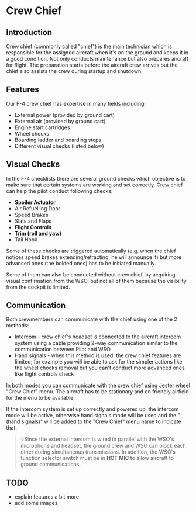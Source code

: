 # Crew Chief

## Introduction

Crew chief (commonly called "chief") is the main technician which is responsible for the assigned aircraft
when it's on the ground and keeps it in a good condition.
Not only conducts maintenance but also prepares aircraft for flight.
The preparation starts before the aircraft crew arrives but the chief also assists
the crew during startup and shutdown.

## Features

Our F-4 crew chief has expertise in many fields including:

* External power (provided by ground cart)
* External air (provided by ground cart)
* Engine start cartridges
* Wheel chocks
* Boarding ladder and boarding steps
* Different visual checks (listed below)

## Visual Checks

In the F-4 checklists there are several ground checks which objective is to make sure that certain systems
are working and set correctly. Crew chief can help the pilot conduct following checks:

* **Spoiler Actuator**
* Air Refuelling Door
* Speed Brakes
* Slats and Flaps
* **Flight Controls**
* **Trim (roll and yaw)**
* Tail Hook

Some of these checks are triggered automatically
(e.g. when the chief notices speed brakes extending/retracting, he will announce it)
but more advanced ones (the bolded ones) has to be initiated manually.

Some of them can also be conducted without crew chief, by acquiring visual confirmation from the WSO,
but not all of them because the visibility from the cockpit is limited.

## Communication

Both crewmembers can communicate with the chief using one of the 2 methods:

* Intercom - crew chief's headset is connected to the aircraft intercom system
using a cable providing 2-way communication similar to the communication between Pilot and WSO
* Hand signals - when this method is used, the crew chief features are limited;
for example you will be able to ask for the simpler actions like the wheel chocks removal
but you can't conduct more advanced ones like flight controls check

In both modes you can communicate with the crew chief using Jester wheel "Crew Chief" menu.
The aircraft has to be stationary and on friendly airfield for the menu to be available.

If the intercom system is set up correctly and powered up, the intercom mode will be active,
otherwise hand signals mode will be used and
the "(hand signals)" will be added to the "Crew Chief" menu name to indicate that.

>💡Since the external intercom is wired in parallel with the WSO's microphone and headset,
the ground crew and WSO can block each other during simultaneous transmissions.
In addition, the WSO's function selector switch must be in **HOT MIC** to allow aircraft to ground communications.

## TODO

* explain features a bit more
* add some images
